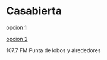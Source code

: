 
# Casabierta


<p>
<p>   
   <a href="http://giss.tv:8001/guerrillaradio.ogg">opcion 1</a>     
<p>
<p>   
   <a href="https://guerrillaradio.github.io/prendeunaradio/">opcion 2</a>   
<p>
<p>
   107.7 FM Punta de lobos y alrededores
 <p>
 <p>
    
   
   
   
